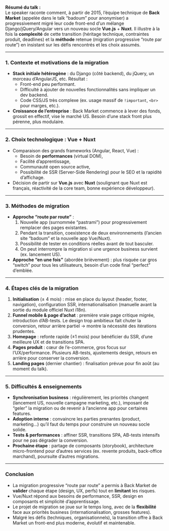 <YoutubeVideoDetails video-id="Lzo8EStPyUI" video-title="Vue.js Paris Meetup #16 - Migration d'une application vers Vue.js / Nuxt.js" video-description="Talk sur la migration d’une app vers vue.js / nuxt.js par Marc Mendonça, Lead Front End @backmarket, le 04/07/2018
Hébergé par Back Market">

**Résumé du talk :**  
Le speaker raconte comment, à partir de 2015, l’équipe technique de **Back Market** (appelée dans le talk “badoum” pour anonymiser) a progressivement migré leur code front-end d’un mélange Django/jQuery/Angular vers un nouveau socle **Vue.js** + **Nuxt**. Il illustre à la fois la **complexité** de cette transition (héritage technique, contraintes produit, deadlines) et la **méthode** retenue (migration progressive “route par route”) en insistant sur les défis rencontrés et les choix assumés.

---

### 1. Contexte et motivations de la migration

- **Stack initiale hétérogène** : du Django (côté backend), du jQuery, un morceau d’AngularJS, etc. Résultat :
  - Front-end peu performant.
  - Difficulté à ajouter de nouvelles fonctionnalités sans impliquer un dev backend.
  - Code CSS/JS très complexe (ex. usage massif de `!important`, `<br>` pour marges, etc.).
- **Croissance de l’entreprise** : Back Market commence à lever des fonds, grossit en effectif, vise le marché US. Besoin d’une stack front plus pérenne, plus modulaire.

---

### 2. Choix technologique : Vue + Nuxt

- Comparaison des grands frameworks (Angular, React, Vue) :
  - Besoin de **performances** (virtual DOM),
  - Facilité d’apprentissage,
  - Communauté open source active,
  - Possibilité de SSR (Server-Side Rendering) pour le SEO et la rapidité d’affichage.
- Décision de partir sur **Vue.js** avec **Nuxt** (soulignant que Nuxt est français, réactivité de la core team, bonne expérience développeur).

---

### 3. Méthodes de migration

- **Approche “route par route”** :
  1. Nouvelle app (surnommée “pastrami”) pour progressivement remplacer des pages existantes.
  2. Pendant la transition, coexistence de deux environnements (l’ancien site “badoum” et la nouvelle app Vue/Nuxt).
  3. Possibilité de tester en conditions réelles avant de tout basculer.
  4. On peut interrompre la migration si une urgence business survient (ex. lancement US).
- **Approche “en une fois”** (abordée brièvement) : plus risquée car gros “switch” pour tous les utilisateurs, besoin d’un code final “perfect” d’emblée.

---

### 4. Étapes clés de la migration

1. **Initialisation** (± 4 mois) : mise en place du layout (header, footer, navigation), configuration SSR, internationalisation (manuelle avant la sortie du module officiel Nuxt i18n).
2. **Funnel mobile & page d’achat** : première vraie page critique migrée, introduction d’AB-tests. Le design trop ambitieux fait chuter la conversion, retour arrière partiel -> montre la nécessité des itérations prudentes.
3. **Homepage** : refonte rapide (±1 mois) pour bénéficier du SSR, d’une meilleure UX et de transitions SPA.
4. **Pages produit** : cœur de l’e-commerce, gros focus sur l’UX/performance. Plusieurs AB-tests, ajustements design, retours en arrière pour conserver la conversion.
5. **Landing pages** (dernier chantier) : finalisation prévue pour fin août (au moment du talk).

---

### 5. Difficultés & enseignements

- **Synchronisation business** : régulièrement, les priorités changent (lancement US, nouvelle campagne marketing, etc.), imposant de “geler” la migration ou de revenir à l’ancienne app pour certaines features.
- **Adoption interne** : convaincre les parties prenantes (product, marketing…) qu’il faut du temps pour construire un nouveau socle solide.
- **Tests & performances** : affiner SSR, transitions SPA, AB-tests intensifs pour ne pas dégrader la conversion.
- **Prochaine étape** : partage de composants (storybook), architecture micro-frontend pour d’autres services (ex. revente produits, back-office marchand), poursuite d’autres migrations.

---

### Conclusion

- La migration progressive “route par route” a permis à Back Market de **valider** chaque étape (design, UX, perfs) tout en **limitant** les risques.
- Vue/Nuxt répond aux besoins de performance, SSR, design en composants et simplicité d’apprentissage.
- Le projet de migration se joue sur le temps long, avec de la **flexibilité** face aux priorités business (internationalisation, grosses features).
- Malgré les défis (techniques, organisationnels), la transition offre à Back Market un front-end plus moderne, évolutif et maintenable.
